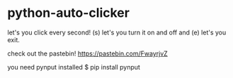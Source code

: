 # python-auto-clicker
let's you click every second!
(s) let's you turn it on and off and (e) let's you exit.

check out the pastebin! https://pastebin.com/FwayrjvZ

you need pynput installed $ pip install pynput
